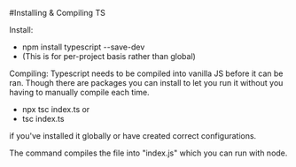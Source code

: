 #Installing & Compiling TS

Install:
- npm install typescript --save-dev 
- (This is for per-project basis rather than global)

Compiling:
Typescript needs to be compiled into vanilla JS before it can be ran. Though there are packages you can install to let you run it without you having to manually compile each time. 
- npx tsc index.ts
or
- tsc index.ts 

if you've installed it globally or have created correct configurations. 

The command compiles the file into "index.js" which you can run with node. 

